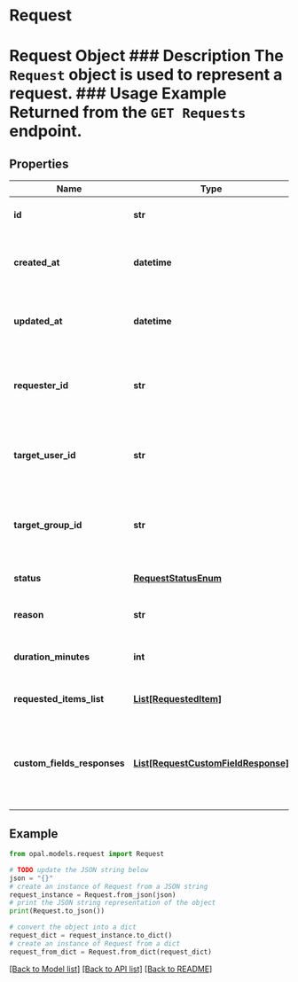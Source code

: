 # Request

# Request Object ### Description The `Request` object is used to represent a request.  ### Usage Example Returned from the `GET Requests` endpoint.

## Properties

Name | Type | Description | Notes
------------ | ------------- | ------------- | -------------
**id** | **str** | The unique identifier of the request. | 
**created_at** | **datetime** | The date and time the request was created. | 
**updated_at** | **datetime** | The date and time the request was last updated. | 
**requester_id** | **str** | The unique identifier of the user who created the request. | 
**target_user_id** | **str** | The unique identifier of the user who is the target of the request. | [optional] 
**target_group_id** | **str** | The unique identifier of the group who is the target of the request. | [optional] 
**status** | [**RequestStatusEnum**](RequestStatusEnum.md) | The status of the request. | 
**reason** | **str** | The reason for the request. | 
**duration_minutes** | **int** | The duration of the request in minutes. | [optional] 
**requested_items_list** | [**List[RequestedItem]**](RequestedItem.md) | The list of targets for the request. | [optional] 
**custom_fields_responses** | [**List[RequestCustomFieldResponse]**](RequestCustomFieldResponse.md) | The responses given to the custom fields associated to the request | [optional] 

## Example

```python
from opal.models.request import Request

# TODO update the JSON string below
json = "{}"
# create an instance of Request from a JSON string
request_instance = Request.from_json(json)
# print the JSON string representation of the object
print(Request.to_json())

# convert the object into a dict
request_dict = request_instance.to_dict()
# create an instance of Request from a dict
request_from_dict = Request.from_dict(request_dict)
```
[[Back to Model list]](../README.md#documentation-for-models) [[Back to API list]](../README.md#documentation-for-api-endpoints) [[Back to README]](../README.md)


